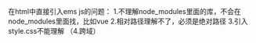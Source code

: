 在html中直接引入ems js的问题：
1.不理解node_modules里面的库，不会在node_modules里面找，比如vue
2.相对路径理解不了，必须是绝对路径
3.引入style.css不能理解
（4.跨域）